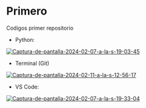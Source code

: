 # Primero

Codigos primer repositorio

- Python:

<a href='https://postimg.cc/0zM59StX' target='_blank'><img src='https://i.postimg.cc/mgVPNN74/Captura-de-pantalla-2024-02-07-a-la-s-19-03-45.png' border='0' alt='Captura-de-pantalla-2024-02-07-a-la-s-19-03-45'/></a>

- Terminal (Git)

<a href='https://postimages.org/' target='_blank'><img src='https://i.postimg.cc/cJYVGTTy/Captura-de-pantalla-2024-02-11-a-la-s-12-56-17.png' border='0' alt='Captura-de-pantalla-2024-02-11-a-la-s-12-56-17'/></a>

- VS Code:

<a href='https://postimg.cc/ZWGbnq2b' target='_blank'><img src='https://i.postimg.cc/JhnGTDQk/Captura-de-pantalla-2024-02-07-a-la-s-19-33-04.png' border='0' alt='Captura-de-pantalla-2024-02-07-a-la-s-19-33-04'/></a> 
